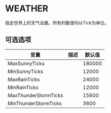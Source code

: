 # WEATHER

指定世界上的天气设置。所有的数值均以Tick为单位。

## 可选选项

| 变量 | 描述 | 默认值 |
| --- | --- | --- |
| MaxSunnyTicks |  | 180000 |
| MinSunnyTicks |  | 12000 |
| MaxRainTicks |  | 24000 |
| MinRainTicks |  | 12000 |
| MaxThunderStormTicks |  | 15600 |
| MinThunderStormTicks |  | 3600 |
